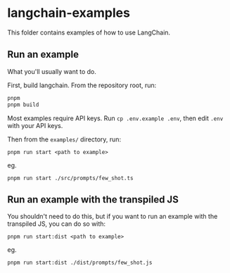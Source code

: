 # langchain-examples

This folder contains examples of how to use LangChain.

## Run an example

What you'll usually want to do.

First, build langchain. From the repository root, run:

```sh
pnpm
pnpm build
```

Most examples require API keys. Run `cp .env.example .env`, then edit `.env` with your API keys.

Then from the `examples/` directory, run:

`pnpm run start <path to example>`

eg.

`pnpm run start ./src/prompts/few_shot.ts`

## Run an example with the transpiled JS

You shouldn't need to do this, but if you want to run an example with the transpiled JS, you can do so with:

`pnpm run start:dist <path to example>`

eg.

`pnpm run start:dist ./dist/prompts/few_shot.js`
